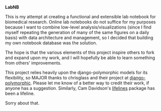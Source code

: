 **LabNB**

This is my attempt at creating a functional and extensible lab notebook for biomedical research. Online lab notebooks do not suffice for my purposes because I want to combine low-level analysis/visualizations (since I find myself repeating the generation of many of the same figures on a daily basis) with data architecture and management, so I decided that building my own notebook database was the solution. 

The hope is that the various elements of this project inspire others to fork and expand upon my work, and I will hopefully be able to learn something from others' improvements. 

This project relies heavily upon the django-polymorphic models for its flexibility, so MAJOR thanks to chrisglass and their project at [django-polymorphic](https://github.com/chrisglass/django_polymorphic). Please let me know of a better way to credit their work, if anyone has a suggestion. Similarly, Cam Davidson's [lifelines](https://github.com/CamDavidsonPilon/lifelines) package has been a lifeline. 

Sorry about that.

